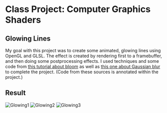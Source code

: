 # Class Project: Computer Graphics Shaders
## Glowing Lines
My goal with this project was to create some animated, glowing lines using OpenGL and GLSL. The effect is created by rendering first to a framebuffer, and then doing some postprocessing effects. I used techniques and some code from [this tutorial about bloom](https://learnopengl.com/Advanced-Lighting/Bloom) as well as [this one about Gaussian blur](https://rastergrid.com/blog/2010/09/efficient-gaussian-blur-with-linear-sampling/) to complete the project. (Code from these sources is annotated within the project.)

## Result
![Glowing1](https://user-images.githubusercontent.com/62856086/111717358-21576b00-8815-11eb-83b5-aebe6c1d15c1.png)
![Glowing2](https://user-images.githubusercontent.com/62856086/111717360-21f00180-8815-11eb-915d-a554c7542117.png)
![Glowing3](https://user-images.githubusercontent.com/62856086/111719201-a2643180-8818-11eb-8f59-6efed1e38c7a.png)

